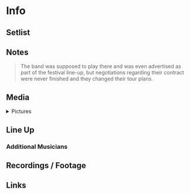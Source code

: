 # Info

## Setlist

## Notes

> The band was supposed to play there and was even advertised as part of the festival line-up, but negotiations regarding their contract were never finished and they changed their tour plans.

## Media 

<details>
  <summary>Pictures</summary>
  <!--<img alt="Setlist" title="Setlist" src="_.jpg" height="200" />
  <img alt="Flyer" title="Flyer" src="_.jpg" height="200" />
  <img alt="Clipper" title="Clipper" src="_.jpg" height="200" />
  <img alt="Ticket" title="Ticket" src="_.jpg" height="200" />
  -->
</details>

## Line Up

### Additional Musicians

## Recordings / Footage

## Links